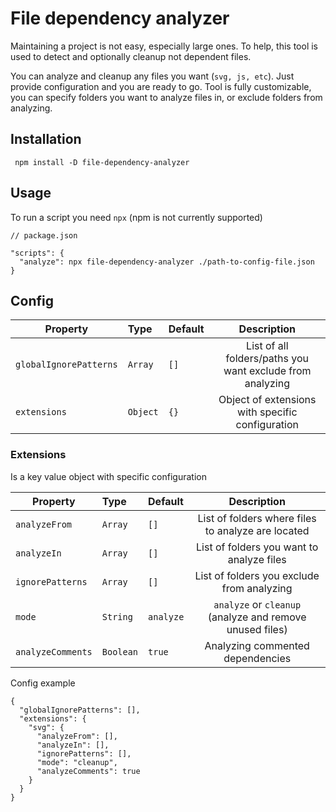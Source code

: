 # File dependency analyzer

Maintaining a project is not easy, especially large ones.
To help, this tool is used to detect and optionally cleanup not dependent files.

You can analyze and cleanup any files you want (`svg, js, etc`). Just provide configuration and you are ready to go.
Tool is fully customizable, you can specify folders you want to analyze files in, or exclude folders from analyzing.

## Installation

```
 npm install -D file-dependency-analyzer
```

## Usage
To run a script you need `npx` (npm is not currently supported)

```
// package.json

"scripts": {
  "analyze": npx file-dependency-analyzer ./path-to-config-file.json
}

```

## Config
| Property             | Type    | Default |                        Description                        |
|----------------------|:--------|:------|:---------------------------------------------------------:|
| `globalIgnorePatterns` | `Array` | `[]`  | List of all folders/paths you want exclude from analyzing |
| `extensions`           | `Object` | `{}`  |      Object of extensions with specific configuration     |


### Extensions
Is a key value object with specific configuration

| Property         | Type     | Default   |                       Description                        |
|------------------|:---------|:----------|:--------------------------------------------------------:|
| `analyzeFrom`    | `Array`  | `[]`      |    List of folders where files to analyze are located    |
| `analyzeIn`      | `Array`  | `[]`      |        List of folders you want to analyze files         |
| `ignorePatterns` | `Array`  | `[]`      |        List of folders you exclude from analyzing        |
| `mode`           | `String` | `analyze` | `analyze` or `cleanup` (analyze and remove unused files) |
| `analyzeComments` | `Boolean` | `true`  |             Analyzing commented dependencies             |


Config example

```
{
  "globalIgnorePatterns": [],
  "extensions": {
    "svg": {
      "analyzeFrom": [],
      "analyzeIn": [],
      "ignorePatterns": [],
      "mode": "cleanup",
      "analyzeComments": true
    }
  }
}

```
